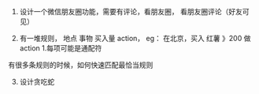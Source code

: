 1. 设计一个微信朋友圈功能，需要有评论，看朋友圈， 看朋友圈评论（好友可见）

2. 有一堆规则， 地点 事物 买入量 action， eg： 在北京，买入 红薯 》200 做action 1.每项可能是通配符

有很多条规则的时候，如何快速匹配最恰当规则

3. 设计贪吃蛇